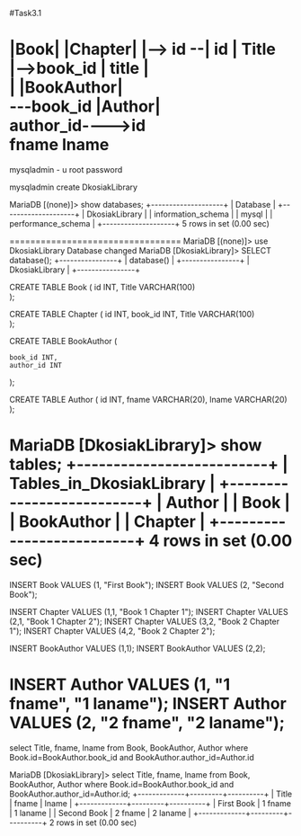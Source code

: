 #Task3.1 


 |Book|      |Chapter| 
 |--> id    --|   id
 |    Title   |-->book_id
 |                title
 |      
 | |BookAuthor|  
 ---book_id		 |Author|	
    author_id---->id	
	              fname
				  lname
================================
mysqladmin - u root password

mysqladmin create  DkosiakLibrary

MariaDB [(none)]> show databases;
+--------------------+
| Database           |
+--------------------+
| DkosiakLibrary     |
| information_schema |
| mysql              |
| performance_schema |
+--------------------+
5 rows in set (0.00 sec)

=================================
MariaDB [(none)]> use DkosiakLibrary
Database changed
MariaDB [DkosiakLibrary]> SELECT database();
+----------------+
| database()     |
+----------------+
| DkosiakLibrary |
+----------------+

CREATE TABLE Book
(
    id INT,
    Title VARCHAR(100)    
);

CREATE TABLE Chapter
(
    id INT,
	book_id INT,
    Title VARCHAR(100)    
);

CREATE TABLE BookAuthor
(
    
	book_id INT,
    author_id INT    
);


CREATE TABLE Author
(
    id INT,
    fname VARCHAR(20),
    lname VARCHAR(20)
);

MariaDB [DkosiakLibrary]> show tables;
+--------------------------+
| Tables_in_DkosiakLibrary |
+--------------------------+
| Author                   |
| Book                     |
| BookAuthor               |
| Chapter                  |
+--------------------------+
4 rows in set (0.00 sec)
==================================
INSERT Book VALUES (1, "First Book");
INSERT Book VALUES (2, "Second Book");

INSERT Chapter VALUES (1,1, "Book 1 Chapter 1");
INSERT Chapter VALUES (2,1, "Book 1 Chapter 2");
INSERT Chapter VALUES (3,2, "Book 2 Chapter 1");
INSERT Chapter VALUES (4,2, "Book 2 Chapter 2");

INSERT BookAuthor VALUES (1,1);
INSERT BookAuthor VALUES (2,2);

INSERT Author VALUES (1, "1 fname", "1 laname");
INSERT Author VALUES (2, "2 fname", "2 laname");
==================================
select Title, fname, lname from Book, BookAuthor, Author where Book.id=BookAuthor.book_id and BookAuthor.author_id=Author.id

MariaDB [DkosiakLibrary]> select Title, fname, lname from Book, BookAuthor, Author where Book.id=BookAuthor.book_id and BookAuthor.author_id=Author.id;
+-------------+---------+----------+
| Title       | fname   | lname    |
+-------------+---------+----------+
| First Book  | 1 fname | 1 laname |
| Second Book | 2 fname | 2 laname |
+-------------+---------+----------+
2 rows in set (0.00 sec)
